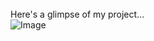 <br><br><br>
Here's a glimpse of my project...<br>
![Image](https://github.com/user-attachments/assets/a0ab4194-d7a9-4722-b374-a48f9cb4abf9)
